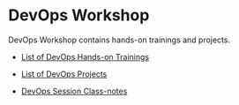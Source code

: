 # DevOps Workshop

DevOps Workshop contains hands-on trainings and projects.

- [List of DevOps Hands-on Trainings](./hands-on/README.md)

- [List of DevOps Projects](./projects/README.md)

- [DevOps Session Class-notes](./class-notes/README.md)
